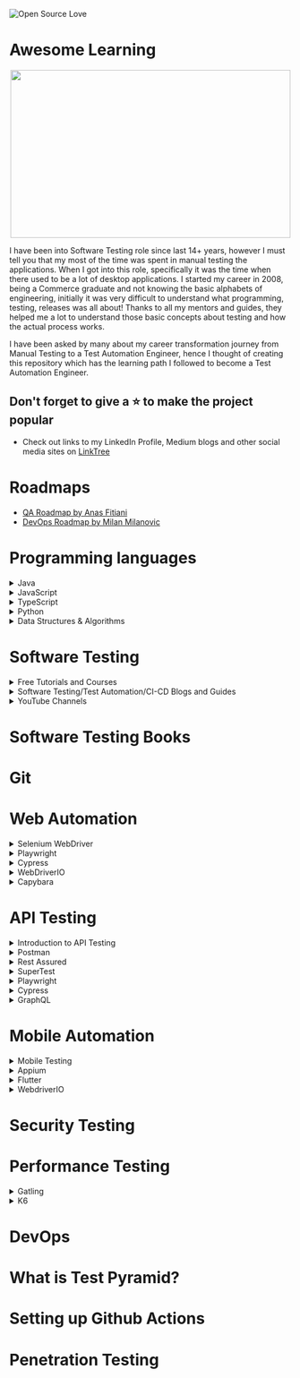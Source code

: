 
![Open Source Love](https://badges.frapsoft.com/os/v1/open-source.svg?v=103)

# Awesome Learning

<div align="center">
<img src="assets/poster.gif" width="500" height="300"/>
</div>

I have been into Software Testing role since last 14+ years, however I must tell you that my most of the time was spent in manual testing the applications. When I got into this role, specifically it was the time when there used to be a lot of desktop applications. I started my career in 2008, being a Commerce graduate and not knowing the basic alphabets of engineering, initially it was very difficult to understand what programming, testing, releases was all about! Thanks to all my mentors and guides, they helped me a lot to understand those basic concepts about testing and how the actual process works.

I have been asked by many about my career transformation journey from Manual Testing to a Test Automation Engineer, hence I thought of creating this repository which has the learning path I followed to become a Test Automation Engineer.

## Don't forget to give a :star: to make the project popular
- Check out links to my LinkedIn Profile, Medium blogs and other social media sites on [LinkTree](https://linktr.ee/faisalkhatri)

# Roadmaps
- [QA Roadmap by Anas Fitiani](https://github.com/fityanos/awesome-quality-assurance-roadmap)
- [DevOps Roadmap by Milan Milanovic](https://github.com/milanm/DevOps-Roadmap)

# Programming languages 
<details>
<summary>Java</summary>

- [Java Programming Course by Angie Jones](https://testautomationu.applitools.com/java-programming-course/)
- [Beginners Book - Java Tutorials](https://beginnersbook.com/java-tutorial-for-beginners-with-examples/)
- [Learn Java Online](https://www.learnjavaonline.org/)
- [Learn Java - Codecademy](https://www.codecademy.com/learn/learn-java)
- [Java Best Practices](https://github.com/in28minutes/java-best-practices)
- [Java problems for practice - w3resources](https://www.w3resource.com/java-exercises/)
- [Java Problems for practice - Codingbat](https://codingbat.com/java)
- [Java Programming examples - Geeks for Geeks](https://www.geeksforgeeks.org/java-programming-examples/)
- [Java Programming examples - Programiz](https://www.programiz.com/java-programming/examples)
- [Java Programming examples - CodeAbbey](https://www.codeabbey.com/)
- [CodeGym](https://codegym.cc/)
- [SoloLearn](https://www.sololearn.com/learn/courses/java-introduction)
- [Java Design Patterns - Refactoring Guru](https://refactoring.guru/design-patterns)
- [Java Design Patterns - Github](https://github.com/iluwatar/java-design-patterns)
- [Introduction to Computer Science using Java](https://chortle.ccsu.edu/Java5/index.html#10)
- [W3Schools](https://www.w3schools.com/java/)
- [Head First Design Patterns](https://www.oreilly.com/library/view/head-first-design/0596007124/)
- [Clean Code](https://www.oreilly.com/library/view/clean-code-a/9780136083238/)
- [Refactoring](https://refactoring.guru/refactoring)
</details>

<details>
<summary>JavaScript</summary>

- [Beginners Series to JavaScript](https://learn.microsoft.com/en-us/shows/beginners-series-to-javascript/)
- [FreeCodeCamp.org](https://www.freecodecamp.org/news/learn-javascript-free-js-courses-for-beginners/)
- [learn-js](https://www.learn-js.org/)
- [Javascript.info](https://javascript.info/)
- [JavaScript Tutorial on Test Automation University](https://testautomationu.applitools.com/javascript-tutorial/)
- [Javascript.com](https://www.javascript.com/try)
- [W3Schools](https://www.w3schools.com/js/)
- [Eloquent JavaScript](https://eloquentjavascript.net/)
- [Full Stack Academy](https://www.fullstackacademy.com/blog/learn-javascript-for-free-13-online-tutorials-resources)
</details>

<details>
<summary>TypeScript</summary>

- [Learn TypeScript from Scratch](https://www.typescriptlang.org/docs/handbook/typescript-from-scratch.html)
- [TypeScript Course for Beginners](https://www.youtube.com/watch?v=BwuLxPH8IDs)
- [Learn TypeScript - The Ultimate Beginners Guide](https://www.freecodecamp.org/news/learn-typescript-beginners-guide/)
- [TypeScript Cash Course with Matt Pocock](https://learn.microsoft.com/en-us/shows/vs-code-livestreams/typescript-crash-course-with-matt-pocock)
- [TypeScript Tutorial](https://www.typescripttutorial.net/)
- [LearnTypeScript.dev](https://learntypescript.dev/)
- [TypeScriptLang.org](https://www.typescriptlang.org/)
- [TotalTypeScript](https://www.totaltypescript.com/tutorials)
- [TypeScript Full Tutorial by The Net Ninja](https://www.youtube.com/playlist?list=PL4cUxeGkcC9gUgr39Q_yD6v-bSyMwKPUI)
- [TypeScript Beginner's Course by Sam Pigott](https://dev.to/sam_piggott/full-typescript-beginner-s-course-free-22mg)
- [TypeScript Online Tests - Tutorials Teacher](https://www.tutorialsteacher.com/online-test/typescript-test)
- [TypeScript Tutorial in VSCode](https://code.visualstudio.com/docs/typescript/typescript-tutorial)
- [TypeScript](https://github.com/Microsoft/TypeScript)
- [Awesome TypeScript](https://github.com/semlinker/awesome-typescript)
- [Awesome TypeScript projects](https://github.com/brookshi/awesome-typescript-projects)
- [TypeScript Tips](https://github.com/jellydn/typescript-tips)
- [A curated list of awesome TypeScript resources](https://github.com/ellerbrock/awesome-typescript)
</details>

<details>
<summary>Python</summary>

- [Learn Python](https://www.learnpython.org/)
- [Python Programming course on FreeCodeCamp](https://www.freecodecamp.org/news/python-programming-course/)
- [Getting Started with Python - Python.org](https://www.python.org/about/gettingstarted/)
- [Python for Beginners](https://learn.microsoft.com/en-us/windows/python/beginners)
- [Introduction to Python](https://learn.microsoft.com/en-us/training/modules/intro-to-python/)
- [Python Tutorial - Test Automation University ](https://testautomationu.applitools.com/python-tutorial/)
- [Awesome Python](https://github.com/vinta/awesome-python)
- [Awesome Python Books](https://github.com/junnplus/awesome-python-books)
- [Python Tutorial - W3Schools](https://www.w3schools.com/python/)
- [Python Programming - Programiz](https://www.programiz.com/python-programming)
- [Learn Python - Kaggle.com](https://www.kaggle.com/learn/python)
- [Python Full Course - Bro Code](https://www.youtube.com/watch?v=XKHEtdqhLK8)
</details>

<details>
<summary>Data Structures & Algorithms</summary>

- [Awesome Algorithms](https://github.com/tayllan/awesome-algorithms) 
- [DS & A - Programiz](https://www.programiz.com/dsa)
- [DS & A in JavaScript](https://github.com/amejiarosario/dsa.js-data-structures-algorithms-javascript)
- [DS & A Problems](https://github.com/mandliya/algorithms_and_data_structures)
- [Algo Deck](https://github.com/teivah/algodeck)
</details>

# Software Testing
<details>
<summary>Free Tutorials and Courses</summary>

- [Software Testing Help](https://www.softwaretestinghelp.com/)
- [Test Automation University](https://testautomationu.applitools.com/)
- [LambdaTest Learning Hub](https://www.lambdatest.com/learning-hub/)
- [Guru99.com](https://www.guru99.com/software-testing.html)
- [Software Testing Material](https://www.softwaretestingmaterial.com/)
- [Free Code Camp](https://www.freecodecamp.org/news/tag/software-testing/) 
- [Postman Learning Centre](https://learning.postman.com/docs/getting-started/introduction/)
- [BlazeMeter University](https://www.blazemeter.com/university)
</details>

<details>
<summary>Software Testing/Test Automation/CI-CD Blogs and Guides</summary>

- [Marting Fowler's Blog](https://martinfowler.com/tags/testing.html)
- [Jez Humble's Blog](https://continuousdelivery.com/)
- [Dave Farley's Blog](https://www.davefarley.net/)
- [Angie Jone's Blog](https://angiejones.tech/)
- [Corina Pip's Blog](https://imalittletester.com/)
- [Filip hrics's Blog](https://filiphric.com/)
- [Alan Richardson's Blog](https://www.eviltester.com/blog/)
- [Mohammad Faisal Khatri's Blog](https://medium.com/@iamfaisalkhatri)
- [Gasper Vitta's Blog(Lots of cool stuff on CI/CD, docker, testing)](https://www.gasparevitta.com/)
- [Jason Swett's Blog(Has a good collection of blogs related to ruby rails testing, docker and other testing stuff)](https://www.codewithjason.com/articles/)
- [Test Guild by Joe Colantonio](https://testguild.com/blog/)
- [Dan Ashby's Blog](https://danashby.co.uk/)
- [Google Testing Blog](https://testing.googleblog.com/)
- [TestProject's Blog](https://blog.testproject.io/)
- [LambdaTest Blog](https://www.lambdatest.com/blog/)
- [LambdaTest Learning Hub](https://www.lambdatest.com/learning-hub/)
- [pCloudy Blog ](https://www.pcloudy.com/blog/)
- [VTest Software Corp Blog](https://www.vtestcorp.com/blog/)
- [BrowserStack Blog](https://www.browserstack.com/blog/)
- [Software Testing News](https://www.softwaretestingnews.co.uk/)
- [OnTestAutomation](https://www.ontestautomation.com/blog/)
- [Articles by Lisa Crispin](https://lisacrispin.com/articles/) 
- [Wasiq Bhamla's Blog](https://medium.com/@WasiqB)
</details>

<details>
<summary>YouTube Channels</summary>

- [Selenium Conference](https://www.youtube.com/@seleniumconf)
- [Appium Conference](https://www.youtube.com/playlist?list=PL9Z-JgiTsOYRCcJhDfmKAah9XmAp2b903)
- [Conf Engine](https://www.youtube.com/@ConfEngine)
- [Dave Farley - Continuous Delivery](https://www.youtube.com/@ContinuousDelivery)
- [GOTO Conferences](https://www.youtube.com/@GOTO-)
- [O'Reilly](https://www.youtube.com/@oreilly)
- [Programming with Mosh](https://www.youtube.com/@programmingwithmosh)
- [Free Code Camp](https://www.youtube.com/@freecodecamp)
- [LambdaTest](https://www.youtube.com/@LambdaTest)
- [Automation Testing with Joe Colantonio](https://www.youtube.com/@JoeColantonio)
- [Front-end Testing with Kevin](https://www.youtube.com/@frontendtesting)
- [BrowserStack](https://www.youtube.com/@Browserstack)
- [Sauce Labs](https://www.youtube.com/@SauceLabs_Official)
- [Faisal Khatri](https://www.youtube.com/@faisalkhatriqa)
</details>

# Software Testing Books

# Git

# Web Automation 

<details>
<Summary>Selenium WebDriver</Summary>

- [Selenium WebDriver Documentation](https://www.selenium.dev/documentation/)
- [Selenium Locator Strategies](https://www.selenium.dev/documentation/webdriver/elements/locators/)
- [Selenium WebDriver with Java](https://testautomationu.applitools.com/selenium-webdriver-tutorial-java/)
- [Selenium 4 in Java](https://testautomationu.applitools.com/selenium-4-java/)
- [Selenium WebDriver with Python](https://testautomationu.applitools.com/selenium-webdriver-python-tutorial/)
- [Selenium with JavaScript](https://www.selenium.dev/selenium/docs/api/javascript/index.html)
- [From Scripting to Framework with Selenium and C#](https://testautomationu.applitools.com/test-automation-framework-csharp/)
- [Codeless Test automation with Selenium IDE](https://testautomationu.applitools.com/codeless-test-automation-with-selenium-ide/)
- [Intro to Selenium WebDriver with .NET Core](https://testautomationu.applitools.com/intro-to-selenium-webdriver-with-net-core/)
- [Selenium WebDriver with Ruby](https://testautomationu.applitools.com/selenium-webdriver-with-ruby/)
- [Free Selenium WebDriver Course](https://automationintesting.com/selenium/java/course/)
- [Seleniumeasy.com](https://www.seleniumeasy.com/)
- [Selenium WebDriver example code](https://github.com/mfaisalkhatri/selenium4poc)
- [Selenium Tutorial - SoftwareTestingMaterial](https://www.softwaretestingmaterial.com/selenium-tutorial/)
- [Selenium Tutorial - SoftwareTestingHelp](https://www.softwaretestinghelp.com/selenium-tutorial-1/)
- [Selenium 4 WebDriver Hierarchy](https://www.lambdatest.com/blog/selenium-4-webdriver-hierarchy/)
- [How to handl dynamic dropdowns in Selenium](https://www.lambdatest.com/blog/handling-dropdowns-in-selenium-webdriver-java/)
- [How To Automate Shadow DOM In Selenium WebDriver](https://www.lambdatest.com/blog/shadow-dom-in-selenium/)
- [Writing Selenium Web Automation tests in Fluent way!](https://medium.com/@iamfaisalkhatri/writing-selenium-web-automation-tests-in-fluent-way-864db95ee67a)
- [End to End Testing using Selenium WebDriver and Java](https://medium.com/@iamfaisalkhatri/end-to-end-testing-using-selenium-webdriver-and-java-4ff8667716ca)
- [Blogs related to Selenium WebDriver by LambdaTest](https://www.lambdatest.com/blog/?s=selenium+webdriver)
- [Understanding CSS Selectors in Selenium](https://www.pcloudy.com/blogs/understanding-css-selectors-in-selenium/)
- [Everything you need to know about the Selenium IDE: Tutorial](https://www.pcloudy.com/blogs/everything-you-need-to-know-about-the-selenium-ide-tutorial/)
- [Executing Parallel Test Sessions with TestNG and Selenium WebDriver](https://www.pcloudy.com/blogs/executing-parallel-test-sessions-with-testng-and-selenium-webdriver/)
- [Parallel Execution of Tests using Selenium Grid 4 with Docker Compose](https://medium.com/@iamfaisalkhatri/parallel-execution-of-tests-using-selenium-grid-4-with-docker-compose-2dc243f4fe8b)
</details>

<details>
<summary>Playwright</summary>

- [Playwright Documentation - Nodejs](https://playwright.dev/docs/intro)
- [Playwright Documentation - Java](https://playwright.dev/java/docs/intro)
- [Playwright Documentation - Python](https://playwright.dev/python/docs/intro)
- [Playwright Documentation - .NET](https://playwright.dev/dotnet/docs/intro)
- [Playwright - YouTube](https://www.youtube.com/channel/UC46Zj8pDH5tDosqm1gd7WTg)
- [Playwright Locators](https://playwright.dev/docs/locators)
- [Playwright with JavaScript](https://testautomationu.applitools.com/js-playwright-tutorial/)
- [What is Microsoft Playwright JS?](https://testguild.com/what-is-microsoft-playwright-js/)
- [Testing Modern Web Apps with Playwright | OD110](https://www.youtube.com/watch?v=sAY9FmBih08)
- [An End To End Playwright Testing with TypeScript](https://www.youtube.com/watch?v=wawbt1cATsk)
- [Playwright Tutorial: Getting Started With Playwright Framework](https://www.lambdatest.com/blog/playwright-framework/)
- [Playwright - Github](https://github.com/microsoft/playwright)
- [Playing with Playwright](https://applitools.com/blog/playing-with-playwright/)
- [Interactive website to learn playwright](https://try.playwright.tech/)
</details>

<details> 
<summary>Cypress</summary>

- [Cypress Documentation](https://docs.cypress.io/guides/overview/why-cypress)
- [Introduction to Cypress](https://testautomationu.applitools.com/cypress-tutorial/)
- [Cypress with TypeScript](https://testautomationu.applitools.com/cypress-with-typescript/)
- [Advanced Cypress](https://testautomationu.applitools.com/advanced-cypress-tutorial/)
- [Filip Hric's blogs on Cypress](https://filiphric.com/blog)
- [Cypress Testing Tutorial](https://www.youtube.com/watch?v=jX3v3N6oN5M)
- [Learn Cypress](https://learn.cypress.io/)
- [Cypress - Youtube](https://www.youtube.com/@Cypressio)
</details>

<details>
<summary>WebDriverIO </summary>

- [WebdriverIO](https://webdriver.io/)
- [WebDriverIO - YouTube](https://www.youtube.com/watch?v=GAc031zGWTM&list=PLPO0LFyCaSo3oedws079pCNtppXAZdjv6)
- [UI Automation with WebdriverIO v7](https://testautomationu.applitools.com/webdriverio-7-tutorial/)
- [Automated Visual Testing with WebdriverIO](https://testautomationu.applitools.com/automated-visual-testing-javascript-webdriverio/)
- [WebApp Testing with WebdriverIO - Crash Course](https://www.youtube.com/watch?v=RJ2kwpzX8so)
- [WebDriverIo v8 Must Know Features with Christian Bromann](https://www.youtube.com/watch?v=OZXVcK-dJkQ)
- [WebDriverIO and Extended Debugging with Christian Bromann](https://www.youtube.com/watch?v=aX5TLGKhTKM)
- [WebDriverIO Wednesdays with Kevin](https://www.youtube.com/watch?v=k6FFwurWhf0&list=PL0y7qCn3hjLYGdFtm_qvF0mCdFnBKs2C7)
- [WebdrivreIO - Github](https://github.com/webdriverio/webdriverio)
</details>

<details>
<summary>Capybara</summary>

- [Introduction to Capybara](https://testautomationu.applitools.com/capybara-ruby/)
</details>



# API Testing 

<details>
<summary>Introduction to API Testing</summary>

- [REST API Concepts and examples](https://www.youtube.com/watch?v=7YcW25PHnAA)
- [What is an API? API for Beginners](https://www.youtube.com/watch?v=GZvSYJDk-us)
- [What is API Testing?](https://mfaisalkhatri.github.io/2020/08/08/apitesting/)
- [API Testing Tutorial](https://www.softwaretestinghelp.com/api-testing-tutorial/)
- [A Comprehensive API Testing Guide](https://www.softwaretestingmaterial.com/api-testing/)
- [JSON.org](https://www.json.org/json-en.html)
- [What is JSON?](https://www.w3schools.com/whatis/whatis_json.asp)
</details>

<details>
<summary>Postman</summary>

- [Postman Learning Center](https://learning.postman.com/docs/getting-started/introduction/)
- [15 days of Postman for Testers](https://www.postman.com/postman/workspace/15-days-of-postman-for-testers/overview)
- [Postman Beginner's Course - API Testing](https://www.youtube.com/watch?v=VywxIQ2ZXw4)
- [Postman API Crash Course - Clever Programmer](https://www.youtube.com/watch?v=Iq7eh6DhN6M)
- [Postman end to end Tutorials Saravanan Seenivasan](https://www.youtube.com/@SaravananSeenivasan)
- [API Testing Videos by Dimpy Adhikary - DTestHive](https://www.youtube.com/@DTestHive)
- [API Test Automation with Postman](https://testautomationu.applitools.com/postman-tutorial/)
- [Exploring Service APIs through Test Automation](https://testautomationu.applitools.com/exploring-service-apis-through-test-automation/)
- [newman](https://github.com/postmanlabs/newman)
- [Postman blogs](https://blog.postman.com/)
- [Using Postman Environment Variables & Auth Tokens](https://medium.com/@codebyjeff/using-postman-environment-variables-auth-tokens-ea9c4fe9d3d7)
- [API Testing using Postman](https://medium.com/aubergine-solutions/api-testing-using-postman-323670c89f6d)
</details>

<details>
<summary>Rest Assured</summary>

- [rest-assured.io](https://rest-assured.io/)
- [Rest Assured Usage Guide](https://github.com/rest-assured/rest-assured/wiki/Usage)
- [Automating your API tests with REST Assured](https://testautomationu.applitools.com/automating-your-api-tests-with-rest-assured/)
- [A Guide to REST-assured](https://www.baeldung.com/rest-assured-tutorial)
- [End to End API Testing using rest-assured](https://medium.com/@iamfaisalkhatri/end-to-end-api-testing-using-rest-assured-a58c4ea80255)
- [How to perform API testing with REST Assured](https://techbeacon.com/app-dev-testing/how-perform-api-testing-rest-assured)
- [James Willett - Rest Assured blogs](https://www.james-willett.com/blog/restassured/)
- [Rest Assured Example code](https://github.com/mfaisalkhatri/rest-assured-examples)
- [REST API Automation From Scratch](https://blog.testproject.io/2021/07/28/rest-api-automation-from-scratch/)
- [Rest Assured Tutorial](https://mindmajix.com/rest-assured-tutorial)
- [Creating data driven API tests with REST Assured and TestNG](https://www.ontestautomation.com/creating-data-driven-api-tests-with-rest-assured-and-testng/)
- [How to perform JSON Schema Validation using Rest-Assured?](https://medium.com/@iamfaisalkhatri/how-to-perform-json-schema-validation-using-rest-assured-64c3b6616a91)
</details>

<details>
<summary>SuperTest</summary>

- [SuperTest](https://www.npmjs.com/package/supertest)
- [API Testing in JavaScript](https://testautomationu.applitools.com/javascript-api-testing/)
- [Dead-Simple API Tests With SuperTest, Mocha, and Chai](https://dev-tester.com/dead-simple-api-tests-with-supertest-mocha-and-chai/)
- [API Testing using SuperTest](https://medium.com/@iamfaisalkhatri/api-testing-using-supertest-ea37522fa329)
- [API Testing using Jest and SuperTest](https://www.testingwithmarie.com/post/api-testing-using-jest-and-supertest)
</details>

<details>
<summary>Playwright</summary>

- [API Testing with Playwright](https://playwright.dev/docs/test-api-testing)
- [Using Playwright for API testing](https://reflect.run/articles/using-playwright-for-api-testing/)
- [API Testing with Playwright - GitHub](https://github.com/microsoft/playwright/blob/main/docs/src/test-api-testing-js.md)
</details>

<details>
<summary>Cypress</summary>

- [API & Integration Tests](https://learn.cypress.io/advanced-cypress-concepts/integration-and-api-tests)
- [A Step-By-Step Guide To Cypress API Testing](https://www.lambdatest.com/blog/cypress-api-testing/)
- [Cypress basics: API testing](https://filiphric.com/cypress-basics-api-testing)
- [API Testing with Cypress Series' Articles](https://dev.to/murillowelsi/series/12873)
- [Advanced Cypress](https://testautomationu.applitools.com/advanced-cypress-tutorial/)
- [How To Test API With Cypress | Filip Hric | Testμ 2022 | LambdaTest](https://www.youtube.com/watch?v=kENXELkT4O4)
</details>

<details>
<summary>GraphQL</summary>

- [GraphQL](https://graphql.org/)
- [GraphQL - GitHub](https://github.com/graphql)
- [A Beginner’s Guide to GraphQL](https://www.freecodecamp.org/news/a-beginners-guide-to-graphql-86f849ce1bec/)
- [Testing GraphQL API](https://blog.testproject.io/2020/06/23/testing-graphql-api/)
- [How to Test your GraphQL Endpoints](https://escape.tech/blog/testing-your-graphql-api/)
- [Writing Tests for GraphQL APIs using REST Assured](https://applitools.com/blog/writing-tests-graphql-apis-rest-assured/)
- [GraphQL Guides](https://www.graphql.com/guides/)
</details>


# Mobile Automation

<details>
<summary>Mobile Testing</summary>

- [Guide to Mobile Testing](https://medium.com/@iamfaisalkhatri/guide-to-mobile-testing-d0dd2d9b59f1)
- [Mobile App Testing Guide](https://blog.qatestlab.com/2020/09/04/mobile-app-testing-guide/)
- [Mobile Automation Testing Tools](https://www.lambdatest.com/blog/best-mobile-automation-testing-tools/)
- [What is an Android Emulator? How to Start and use it?](https://medium.com/@iamfaisalkhatri/what-is-an-android-emulator-how-to-start-and-use-it-66fdcf52be7e)
- [Emulator vs Simulator For Mobile Testing: Differences & Setup](https://www.lambdatest.com/blog/difference-between-emulator-vs-simulator-for-mobile-testing/)
- [Mobile App Testing Tutorials (A Complete Guide With 30+ Tutorials)](https://www.softwaretestinghelp.com/beginners-guide-to-mobile-application-testing/)
- [Mobile App Testing Tutorial: A Comprehensive Guide With Examples and Best Practices](https://www.lambdatest.com/learning-hub/mobile-app-testing)
- [Mobile Application Testing using Automation frameworks](https://www.browserstack.com/guide/mobile-application-testing-frameworks)
</details>

<details>
<summary>Appium</summary>

- [Appium Conference](https://www.youtube.com/playlist?list=PL9Z-JgiTsOYRCcJhDfmKAah9XmAp2b903)
- [Appium.io](https://appium.io/)
- [Appium Desired Capabilities](https://appium.io/docs/en/writing-running-appium/caps/)
- [Appium 2.0 Documentation](https://appium.github.io/appium/docs/en/2.0/)
- [Appium Inspector](https://github.com/appium/appium-inspector)
- [Appium Desktop](https://github.com/appium/appium-desktop)
- [Setting up Appium on MAC for automating iOS App](https://wasiqb.github.io/blogs/appium-automation-ios)
- [BEGINNERS GUIDE TO APPIUM AUTOMATION WITH JAVA FOR ANDROID APPS](https://wasiqb.wordpress.com/2017/04/19/beginners-guide-to-appium-automation-with-java-for-android-apps-part-2/)
- [Inspecting elements of an app using Appium Inspector and BrowserStack!](https://medium.com/@iamfaisalkhatri/inspecting-elements-of-an-app-using-appium-inspector-and-browserstack-32c095a5333c)
- [Mobile Automation with Appium in Java](https://testautomationu.applitools.com/appium-java-tutorial/)
- [Mobile Automation with Appium in JavaScript](https://testautomationu.applitools.com/appium-javascript-tutorial/)
- [Automated Mobile App Testing using Appium and Python](https://blog.testproject.io/2019/07/16/automated-mobile-app-using-appium-and-python/)
- [Appium Version 2.0 Fundamentals](https://university.blazemeter.com/)
- [Getting started with Appium 2.0: Your beginner’s guide](https://bitrise.io/blog/post/getting-started-with-appium-2-0-your-beginners-guide)
- [How To Identify Locators In Appium [With Examples]](https://www.lambdatest.com/blog/locators-in-appium/)
- [Automated App testing using Appium with TestNG](https://www.lambdatest.com/blog/appium-with-testng-tutorial/)
- [How To Test React Native Apps On iOS And Android](https://www.lambdatest.com/blog/test-react-native-apps-on-ios-and-android/)
- [Complete Tutorial On Appium Parallel Testing [With Examples]](https://www.lambdatest.com/blog/appium-parallel-testing/)
- [How to start Appium Server Programmatically?](https://medium.com/@iamfaisalkhatri/how-to-start-appium-server-programmatically-ec07292ab59)
- [Appium 2.0 Plugins](https://appium.github.io/appium/docs/en/2.0/ecosystem/#plugins)
- [Appium Gestures Plugin](https://github.com/AppiumTestDistribution/appium-gestures-plugin)
- [Build your own Appium 2.0 Driver by Srinivasan Sekar & Sai Krishna #SeConf 2022](https://www.youtube.com/watch?v=DWoqcZc3D5Y)
</details>

<details>
<summary>Flutter</summary>

- [Automating Tests for Flutter Apps](https://testautomationu.applitools.com/testing-flutter-apps/)
- [Flutter Testing Guide for Beginners - Part 1: Unit Tests & Setup](https://www.youtube.com/watch?v=hUAUAkIZmX0)
- [Flutter Testing Guide for Beginners – Part 2: Widget & Integration Tests](https://www.youtube.com/watch?v=Ghqry5dtgH4)
- [Testing Flutter apps](https://docs.flutter.dev/testing)
- [APPIUM For Android & iOS Mobile Apps Testing In Flutter](https://medium.flutterdevs.com/appium-for-android-ios-mobile-apps-testing-in-flutter-709cee06f3)
- [Automating Flutter Apps with Appium Flutter Driver using Appium Java Client](https://testsigma.com/blog/automating-flutter-apps-with-appium-flutter-driver/)
</details>

<details>
<summary>WebdriverIO </summary>

- [WebdriverIO documentation](https://webdriver.io/docs/gettingstarted)
- [Mobile Selectors](https://webdriver.io/docs/selectors#mobile-selectors)
- [Appium boilerplate](https://github.com/webdriverio/appium-boilerplate/)
- [Mobile e2e tests using WebdriverIO and Appium](https://dev.to/fmo91/mobile-e2e-tests-using-webdriverio-and-appium-4071)
- [Appium Service](https://webdriver.io/docs/appium-service)
- [Guide to setup appium webdriverIO project to test android | ios application](https://www.youtube.com/watch?v=Sk9CQ3BaW_w)
</details>

# Security Testing

# Performance Testing
<details>
<summary>Gatling</summary>

- [Free Galing Courses on Gatling Academy](https://academy.gatling.io/collections)
</details>

<details>
<summary>K6</summary>

- [Usage Guide and Docs](https://k6.io/docs/)
</details>


# DevOps

# What is Test Pyramid?

# Setting up Github Actions

# Penetration Testing

<!-- 
<details>
<summary> </summary>
</details> -->